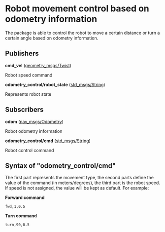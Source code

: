 # Robot movement control based on odometry information

The package is able to control the robot to move a certain distance or turn a certain angle based on odometry information.

## Publishers

**cmd_vel** ([geometry_msgs/Twist](http://docs.ros.org/api/geometry_msgs/html/msg/Twist.html))

Robot speed command

**odometry_control/robot_state** ([std_msgs/String](http://docs.ros.org/api/std_msgs/html/msg/String.html))

Represents robot state

## Subscribers

**odom** ([nav_msgs/Odometry](http://docs.ros.org/api/nav_msgs/html/msg/Odometry.html))

Robot odometry information

**odometry_control/cmd** ([std_msgs/String](http://docs.ros.org/api/std_msgs/html/msg/String.html))

Robot control command

## Syntax of "odometry_control/cmd"

The first part represents the movement type, the second parts define the value of the command (in meters/degrees), the third part is the robot speed. If speed is not assigned, the value will be kept as default. For example:

**Forward command**

```
fwd,1,0.5
```

**Turn command**

```
turn,90,0.5
```
